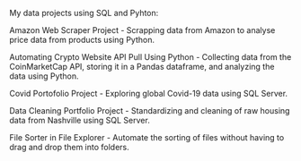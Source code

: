  My data projects using SQL and Pyhton:
 
 Amazon Web Scraper Project - Scrapping data from Amazon to analyse price data from products using Python.
 
 Automating Crypto Website API Pull Using Python - Collecting data from the CoinMarketCap API, storing it in a Pandas dataframe, and analyzing the data using Python.
 
 Covid Portofolio Project - Exploring global Covid-19 data using SQL Server.
 
 Data Cleaning Portfolio Project - Standardizing and cleaning of raw housing data from Nashville using SQL Server.
 
 File Sorter in File Explorer - Automate the sorting of files without having to drag and drop them into folders.
